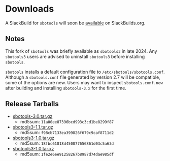 # Downloads

A SlackBuild for `sbotools` will soon be [available](https://slackbuilds.org/repository/15.0/system/sbotools/) on SlackBuilds.org.

## Notes

This fork of `sbotools` was briefly available as `sbotools3` in late 2024. Any `sbotools3` users are advised to uninstall `sbotools3` before installing `sbotools`.

`sbotools` installs a default configuration file to `/etc/sbotools/sbotools.conf`. Although a `sbotools.conf` file generated by version 2.7 will be compatible, some of the options are new. Users may want to inspect `sbotools.conf.new` after building and installing `sbotools-3.x` for the first time.

## Release Tarballs

* [sbotools-3.0.tar.gz](sbotools-3.0.tar.gz)
    * md5sum: `11a00ee87396bcd993c3cd1be8299f87`
* [sbotools3-1.1.tar.gz](sbotools3-1.1.tar.gz)
    * md5sum: `f98cb7133ea399826f679c9caf8711d2`
* [sbotools3-1.0.tar.gz](sbotools3-1.0.tar.gz)
    * md5sum: `18fbc61818d450877656861d03c5a63d`
* [sbotools3-1.0.tar.xz](sbotools3-1.0.tar.xz)
    * md5sum: `1fe2e6ee91258267b8987d74dae985df`

